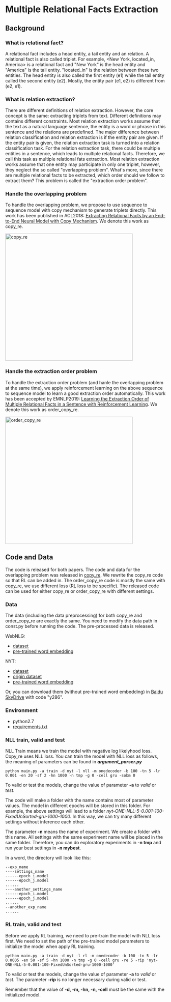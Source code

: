 # Multiple Relational Facts Extraction

## Background
### What is relational fact?

A relational fact includes a head entity, a tail entity and an relation. A relational fact is also called triplet. For example, <New York, located_in, America> is a relational fact and "New York" is the head entity and "America" is the tail entity. "located_in" is the relation between these two entities. The head entity is also called the first entity (e1) while the tail entity called the second entity (e2). Mostly, the entity pair (e1, e2) is different from (e2, e1).

### What is relation extraction?

There are different definitions of relation extraction. However, the core concept is the same: extracting triplets from text. Different definitions may contains different constraints. Most relation extraction works assume that the text as a natural language sentence, the entity is a word or phrase in this sentence and the relations are predefined. The major difference between relation classification and relation extraction is if the entity pair are given. If the entity pair is given, the relation extraction task is turned into a relation classification task. For the relation extraction task, there could be multiple entities in a sentence, which leads to multiple relational facts. Therefore, we call this task as multiple relational fats extraction. 
Most relation extraction works assume that one entity may participate in only one triplet, however, they neglect the so called "overlapping problem". What's more, since there are multiple relational facts to be extracted, which order should we follow to extract them? This problem is called the "extraction order problem".

### Handle the overlapping problem

To handle the overlapping problem, we propose to use sequence to sequence model with copy mechanism to generate triplets directly.
This work has been published in ACL2018: [Extracting Relational Facts by an End-to-End Neural Model with Copy Mechanism](https://github.com/xiangrongzeng/multi_re/blob/master/paper/Extracting-relational-facts-by-an-end-to-end-neural-model-with-copy-mechanism.pdf).
We denote this work as copy_re.

<img src="https://github.com/xiangrongzeng/multi_re/blob/master/img/copy_re.jpg" width="400" alt="copy_re"/>


### Handle the extraction order problem

To handle the extraction order problem (and hanle the overlapping problem at the same time), we apply reinforcement learning on the above sequence to sequence model to learn a good extraction order automatically.
This work has been accepted by EMNLP2019: [Learning the Extraction Order of Multiple Relational Facts in a Sentence with Reinforcement Learning](https://github.com/xiangrongzeng/multi_re/blob/master/paper/Learning-the-Extraction-Order-of-Multiple-Relational-Facts-in-a-Sentence-with-Reinforcement-Learning.pdf).
We denote this work as order_copy_re.

<img src="https://github.com/xiangrongzeng/multi_re/blob/master/img/order_copy_re.jpg" width="400" alt="order_copy_re"/>

## Code and Data

The code is released for both papers. The code and data for the overlapping problem was released in [copy_re](https://github.com/xiangrongzeng/copy_re). We rewrite the copy_re code so that RL can be added in. The order_copy_re code is mostly the same with copy_re, we use different loss (RL loss to be specific). The released code can be used for either copy_re or order_copy_re with different settings.

### Data

The data (including the data preprocessing) for both copy_re and order_copy_re are exactly the same.
You need to modify the data path in const.py before running the code.
The pre-processed data is released.

WebNLG:

 - [dataset](https://drive.google.com/open?id=1zISxYa-8ROe2Zv8iRc82jY9QsQrfY1Vj)
 - [pre-trained word embedding](https://drive.google.com/open?id=1LOT2-JxjjglCFyxv-JQAJlJvEmleSXZl)

NYT:

 - [dataset](https://drive.google.com/open?id=10f24s9gM7NdyO3z5OqQxJgYud4NnCJg3)
 - [origin dataset](https://drive.google.com/open?id=1kAVwR051gjfKn3p6oKc7CzNT9g2Cjy6N)
 - [pre-trained word embedding](https://drive.google.com/open?id=1yVjN-0lZid6YJmsX5g8x_YKiCfnRy8IL)
 
 Or, you can download them (without pre-trained word embedding) in [Baidu SkyDrive](https://pan.baidu.com/s/1BcbFmCvHGNfaiQDyDma-JA) with code "y286".

### Environment

- python2.7
- [requirements.txt](https://github.com/xiangrongzeng/copy_re/blob/master/requirements.txt)

### NLL train, valid and test

NLL Train means we train the model with negative log likelyhood loss. Copy_re uses NLL loss.
You can train the model with NLL loss as follows, the meaning of parameters can be found in ***argument_parser.py***

```
python main.py -a train -d nyt -l nll -m onedecoder -b 100 -tn 5 -lr 0.001 -en 20 -sf 2 -hn 1000 -n tmp -g 0 -cell gru -sobm 0
```

To valid or test the models, change the value of parameter **-a** to *valid* or *test*. 

The code will make a folder with the name contains most of parameter values. The model in different epochs will be stored in this folder. For example, the above settings will lead to a folder *nyt-ONE-NLL-5-0.001-100-FixedUnSorted-gru-1000-1000*. In this way, we can try many different settings without inference each other.

The parameter **-n** means the name of experiment. We create a folder with this name. All settings with the same experiment name will be placed in the same folder. Therefore, you can do exploratory experiments in **-n tmp** and run your best settings in **-n mybest**.

In a word, the directory will look like this:
```
--exp_name
----settings_name
------epoch_i.model
------epoch_j.model
......
----another_settings_name
------epoch_i.model
------epoch_j.model
......
--another_exp_name
......
```

### RL train, valid and test

Before we apply RL training, we need to pre-train the model with NLL loss first. We need to set the path of the pre-trained model parameters to initialize the model when apply RL training.

```
python main.py -a train -d nyt -l rl -m onedecoder -b 100 -tn 5 -lr 0.0005 -en 50 -sf 5 -hn 1000 -n tmp -g 0 -cell gru -re 5 -rip 'nyt-ONE-NLL-5-0.001-100-FixedUnSorted-gru-1000-1000'
```

To valid or test the models, change the value of parameter **-a** to *valid* or *test*. The parameter **-rip** is no longer necessary during valid or test.

Remember that the value of **-d, -m, -hn, -n, -cell**  must be the same with the initialized model.
 
